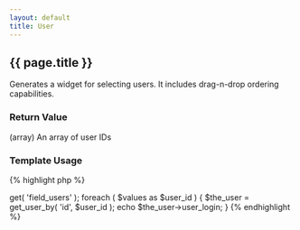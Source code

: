 ```yaml
---
layout: default
title: User
---
```


## {{ page.title }}

Generates a widget for selecting users. It includes drag-n-drop ordering capabilities.

### Return Value

(array) An array of user IDs

### Template Usage

{% highlight php %}
<?php
$values = CFS()->get( 'field_users' );
foreach ( $values as $user_id ) {
    $the_user = get_user_by( 'id', $user_id );
    echo $the_user->user_login;
}
{% endhighlight %}
